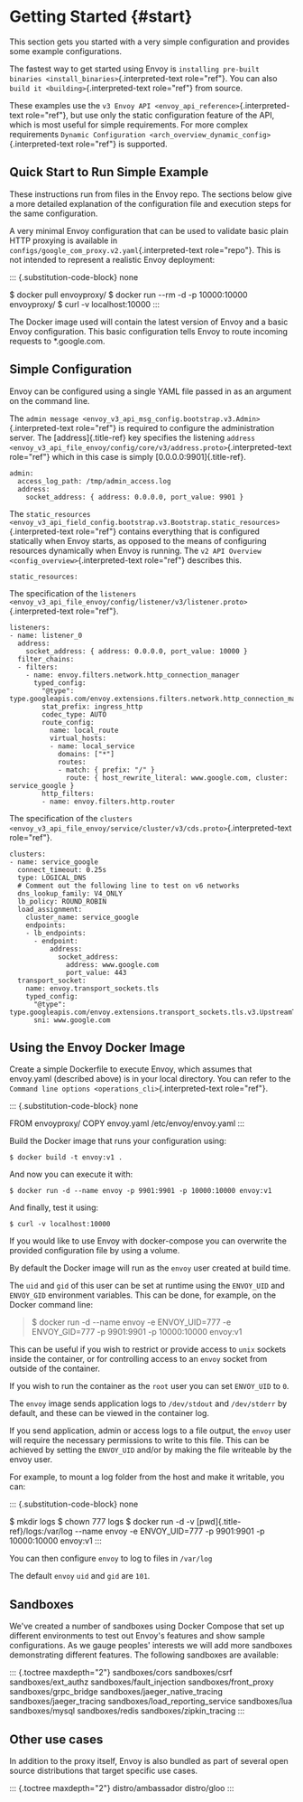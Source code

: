 Getting Started {#start}
===============

This section gets you started with a very simple configuration and
provides some example configurations.

The fastest way to get started using Envoy is
`installing pre-built binaries <install_binaries>`{.interpreted-text
role="ref"}. You can also `build it <building>`{.interpreted-text
role="ref"} from source.

These examples use the
`v3 Envoy API <envoy_api_reference>`{.interpreted-text role="ref"}, but
use only the static configuration feature of the API, which is most
useful for simple requirements. For more complex requirements
`Dynamic Configuration <arch_overview_dynamic_config>`{.interpreted-text
role="ref"} is supported.

Quick Start to Run Simple Example
---------------------------------

These instructions run from files in the Envoy repo. The sections below
give a more detailed explanation of the configuration file and execution
steps for the same configuration.

A very minimal Envoy configuration that can be used to validate basic
plain HTTP proxying is available in
`configs/google_com_proxy.v2.yaml`{.interpreted-text role="repo"}. This
is not intended to represent a realistic Envoy deployment:

::: {.substitution-code-block}
none

\$ docker pull envoyproxy/ \$ docker run \--rm -d -p 10000:10000
envoyproxy/ \$ curl -v localhost:10000
:::

The Docker image used will contain the latest version of Envoy and a
basic Envoy configuration. This basic configuration tells Envoy to route
incoming requests to \*.google.com.

Simple Configuration
--------------------

Envoy can be configured using a single YAML file passed in as an
argument on the command line.

The
`admin message <envoy_v3_api_msg_config.bootstrap.v3.Admin>`{.interpreted-text
role="ref"} is required to configure the administration server. The
[address]{.title-ref} key specifies the listening
`address <envoy_v3_api_file_envoy/config/core/v3/address.proto>`{.interpreted-text
role="ref"} which in this case is simply [0.0.0.0:9901]{.title-ref}.

``` {.yaml}
admin:
  access_log_path: /tmp/admin_access.log
  address:
    socket_address: { address: 0.0.0.0, port_value: 9901 }
```

The
`static_resources <envoy_v3_api_field_config.bootstrap.v3.Bootstrap.static_resources>`{.interpreted-text
role="ref"} contains everything that is configured statically when Envoy
starts, as opposed to the means of configuring resources dynamically
when Envoy is running. The
`v2 API Overview <config_overview>`{.interpreted-text role="ref"}
describes this.

``` {.yaml}
static_resources:
```

The specification of the
`listeners <envoy_v3_api_file_envoy/config/listener/v3/listener.proto>`{.interpreted-text
role="ref"}.

``` {.yaml}
listeners:
- name: listener_0
  address:
    socket_address: { address: 0.0.0.0, port_value: 10000 }
  filter_chains:
  - filters:
    - name: envoy.filters.network.http_connection_manager
      typed_config:
        "@type": type.googleapis.com/envoy.extensions.filters.network.http_connection_manager.v3.HttpConnectionManager
        stat_prefix: ingress_http
        codec_type: AUTO
        route_config:
          name: local_route
          virtual_hosts:
          - name: local_service
            domains: ["*"]
            routes:
            - match: { prefix: "/" }
              route: { host_rewrite_literal: www.google.com, cluster: service_google }
        http_filters:
        - name: envoy.filters.http.router
```

The specification of the
`clusters <envoy_v3_api_file_envoy/service/cluster/v3/cds.proto>`{.interpreted-text
role="ref"}.

``` {.yaml}
clusters:
- name: service_google
  connect_timeout: 0.25s
  type: LOGICAL_DNS
  # Comment out the following line to test on v6 networks
  dns_lookup_family: V4_ONLY
  lb_policy: ROUND_ROBIN
  load_assignment:
    cluster_name: service_google
    endpoints:
    - lb_endpoints:
      - endpoint:
          address:
            socket_address:
              address: www.google.com
              port_value: 443
  transport_socket:
    name: envoy.transport_sockets.tls
    typed_config:
      "@type": type.googleapis.com/envoy.extensions.transport_sockets.tls.v3.UpstreamTlsContext
      sni: www.google.com
```

Using the Envoy Docker Image
----------------------------

Create a simple Dockerfile to execute Envoy, which assumes that
envoy.yaml (described above) is in your local directory. You can refer
to the `Command line options <operations_cli>`{.interpreted-text
role="ref"}.

::: {.substitution-code-block}
none

FROM envoyproxy/ COPY envoy.yaml /etc/envoy/envoy.yaml
:::

Build the Docker image that runs your configuration using:

    $ docker build -t envoy:v1 .

And now you can execute it with:

    $ docker run -d --name envoy -p 9901:9901 -p 10000:10000 envoy:v1

And finally, test it using:

    $ curl -v localhost:10000

If you would like to use Envoy with docker-compose you can overwrite the
provided configuration file by using a volume.

By default the Docker image will run as the `envoy` user created at
build time.

The `uid` and `gid` of this user can be set at runtime using the
`ENVOY_UID` and `ENVOY_GID` environment variables. This can be done, for
example, on the Docker command line:

> \$ docker run -d \--name envoy -e ENVOY\_UID=777 -e ENVOY\_GID=777 -p
> 9901:9901 -p 10000:10000 envoy:v1

This can be useful if you wish to restrict or provide access to `unix`
sockets inside the container, or for controlling access to an `envoy`
socket from outside of the container.

If you wish to run the container as the `root` user you can set
`ENVOY_UID` to `0`.

The `envoy` image sends application logs to `/dev/stdout` and
`/dev/stderr` by default, and these can be viewed in the container log.

If you send application, admin or access logs to a file output, the
`envoy` user will require the necessary permissions to write to this
file. This can be achieved by setting the `ENVOY_UID` and/or by making
the file writeable by the envoy user.

For example, to mount a log folder from the host and make it writable,
you can:

::: {.substitution-code-block}
none

\$ mkdir logs \$ chown 777 logs \$ docker run -d -v
[pwd]{.title-ref}/logs:/var/log \--name envoy -e ENVOY\_UID=777 -p
9901:9901 -p 10000:10000 envoy:v1
:::

You can then configure `envoy` to log to files in `/var/log`

The default `envoy` `uid` and `gid` are `101`.

Sandboxes
---------

We\'ve created a number of sandboxes using Docker Compose that set up
different environments to test out Envoy\'s features and show sample
configurations. As we gauge peoples\' interests we will add more
sandboxes demonstrating different features. The following sandboxes are
available:

::: {.toctree maxdepth="2"}
sandboxes/cors sandboxes/csrf sandboxes/ext\_authz
sandboxes/fault\_injection sandboxes/front\_proxy sandboxes/grpc\_bridge
sandboxes/jaeger\_native\_tracing sandboxes/jaeger\_tracing
sandboxes/load\_reporting\_service sandboxes/lua sandboxes/mysql
sandboxes/redis sandboxes/zipkin\_tracing
:::

Other use cases
---------------

In addition to the proxy itself, Envoy is also bundled as part of
several open source distributions that target specific use cases.

::: {.toctree maxdepth="2"}
distro/ambassador distro/gloo
:::
